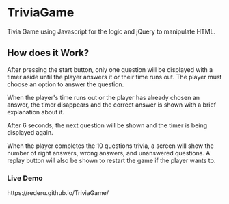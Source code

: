 # TriviaGame
Tivia Game using Javascript for the logic and jQuery to manipulate HTML.

<h2>How does it Work?</h2>
After pressing the start button, only one question will be displayed with a timer aside until the player answers it or their time runs out. The player must choose an option to answer the question.

When the player's time runs out or the player has already chosen an answer, the timer disappears and the correct answer is shown with a brief explanation about it.

After 6 seconds, the next question will be shown and the timer is being displayed again.

When the player completes the 10 questions trivia, a screen will show the number of right answers, wrong answers, and unanswered questions. A replay button will also be shown to restart the game if the player wants to. 

<h3>Live Demo</h3>
https://rederu.github.io/TriviaGame/
